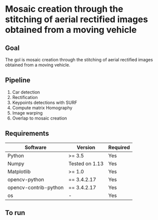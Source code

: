 # Mosaic creation through the stitching of aerial rectified images obtained from a moving vehicle

## Goal
The gol is mosaic creation through the stitching of aerial rectified images obtained from a moving vehicle.

## Pipeline
1. Car detection
2. Rectification
3. Keypoints detections with SURF
4. Compute matrix Homography
5. Image warping
6. Overlap to mosaic creation


## Requirements
| Software  | Version | Required|
| ------------- | ------------- |  ------------- |
| Python | >= 3.5  | Yes    |
| Numpy  | Tested on 1.13 |    Yes     |
| Matplotlib  | >= 1.0  | Yes   |
| opencv-python| == 3.4.2.17  | Yes
| opencv-contrib-python  | == 3.4.2.17  |Yes |
| os  | -  |Yes |


## To run

